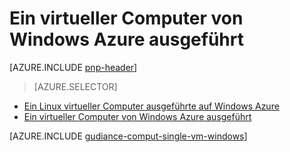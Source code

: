 <properties
   pageTitle="Unter einem Windows virtueller Computer | Bezug auf Architektur | Microsoft Azure"
   description="Informationen zum Ausführen eines virtuellen Computers auf Azure zahlenden Aufmerksamkeit auf Skalierbarkeit, Stabilität, Sicherheit und verwaltbarkeit."
   services=""
   documentationCenter="na"
   authors="MikeWasson"
   manager="roshar"
   editor=""
   tags=""/>

<tags
   ms.service="guidance"
   ms.devlang="na"
   ms.topic="article"
   ms.tgt_pltfrm="na"
   ms.workload="na"
   ms.date="10/20/2016"
   ms.author="mwasson"/>

# <a name="running-a-windows-vm-on-azure"></a>Ein virtueller Computer von Windows Azure ausgeführt

[AZURE.INCLUDE [pnp-header](../../includes/guidance-pnp-header-include.md)]

> [AZURE.SELECTOR]
- [Ein Linux virtueller Computer ausgeführte auf Windows Azure](guidance-compute-single-vm-linux.md)
- [Ein virtueller Computer von Windows Azure ausgeführt](guidance-compute-single-vm.md)

[AZURE.INCLUDE [gudiance-comput-single-vm-windows](../../includes/guidance-compute-single-vm-windows.md)]

